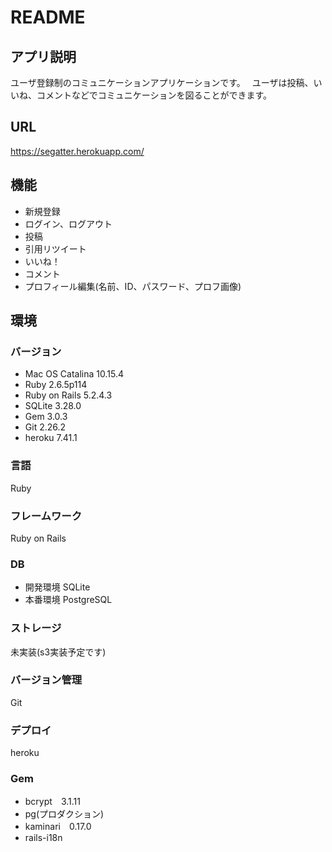 # README

## アプリ説明
ユーザ登録制のコミュニケーションアプリケーションです。　
ユーザは投稿、いいね、コメントなどでコミュニケーションを図ることができます。

## URL
https://segatter.herokuapp.com/

## 機能
- 新規登録
- ログイン、ログアウト
- 投稿
- 引用リツイート
- いいね！
- コメント
- プロフィール編集(名前、ID、パスワード、プロフ画像)

## 環境

### バージョン
- Mac OS Catalina 10.15.4
- Ruby 2.6.5p114
- Ruby on Rails 5.2.4.3
- SQLite 3.28.0
- Gem 3.0.3
- Git 2.26.2
- heroku 7.41.1

### 言語
Ruby

### フレームワーク
Ruby on Rails

### DB
- 開発環境 SQLite
- 本番環境 PostgreSQL

### ストレージ
未実装(s3実装予定です)

### バージョン管理
Git

### デプロイ
heroku

### Gem
- bcrypt　3.1.11
- pg(プロダクション)
- kaminari　0.17.0
- rails-i18n

